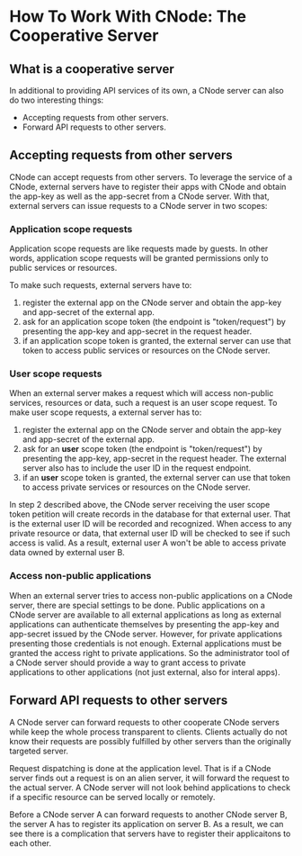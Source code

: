 How To Work With CNode: The Cooperative Server
==============================================

## What is a cooperative server
In additional to providing API services of its own, a CNode server can also do two interesting things:

+ Accepting requests from other servers.
+ Forward API requests to other servers.

## Accepting requests from other servers
CNode can accept requests from other servers. To leverage the service of a CNode, external servers have to register their apps with CNode and obtain the app-key as well as the app-secret from a CNode server. With that, external servers can issue requests to a CNode server in two scopes:

### Application scope requests
Application scope requests are like requests made by guests. In other words, application scope requests will be granted permissions only to public services or resources.

To make such requests, external servers have to:

1. register the external app on the CNode server and obtain the app-key and app-secret of the external app.
2. ask for an application scope token (the endpoint is "token/request") by presenting the app-key and app-secret in the request header.
3. if an application scope token is granted, the external server can use that token to access public services or resources on the CNode server.

### User scope requests
When an external server makes a request which will access non-public services, resources or data, such a request is an user scope request. To make user scope requests, a external server has to:

1. register the external app on the CNode server and obtain the app-key and app-secret of the external app.
2. ask for an **user** scope token (the endpoint is "token/request") by presenting the app-key, app-secret in the request header. The external server also has to include the user ID in the request endpoint. 
3. if an **user** scope token is granted, the external server can use that token to access private services or resources on the CNode server.

In step 2 described above, the CNode server receiving the user scope token petition will create records in the database for that external user. That is the external user ID will be recorded and recognized. When access to any private resource or data, that external user ID will be checked to see if such access is valid. As a result, external user A won't be able to access private data owned by external user B.

### Access non-public applications
When an external server tries to access non-public applications on a CNode server, there are special settings to be done. Public applications on a CNode server are available to all external applications as long as external applications can authenticate themselves by presenting the app-key and app-secret issued by the CNode server. However, for private applications presenting those credentials is not enough. External applications must be granted the access right to private applications. So the administrator tool of a CNode server should provide a way to grant access to private applications to other applications (not just external, also for interal apps).

## Forward API requests to other servers
A CNode server can forward requests to other cooperate CNode servers while keep the whole process transparent to clients. Clients actually do not know their requests are possibly fulfilled by other servers than the originally targeted server.

Request dispatching is done at the application level. That is if a CNode server finds out a request is on an alien server, it will forward the request to the actual server. A CNode server will not look behind applications to check if a specific resource can be served locally or remotely.

Before a CNode server A can forward requests to another CNode server B, the server A has to register its application on server B. As a result, we can see there is a complication that servers have to register their applicaitons to each other.